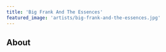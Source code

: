 ```yaml
---
title: 'Big Frank And The Essences'
featured_image: 'artists/big-frank-and-the-essences.jpg'
---
```


## About


